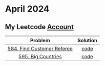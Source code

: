 # April 2024

## My Leetcode [Account](https://leetcode.com/Mohamed_AboElNasr/)

|                                                                Problem                                                                |                              Solution                              |
| :-----------------------------------------------------------------------------------------------------------------------------------: | :----------------------------------------------------------------: |
| [584. Find Customer Referee](https://leetcode.com/problems/find-customer-referee/description/?envType=study-plan-v2&envId=top-sql-50) | [code](../../source/Database/584.%20Find%20Customer%20Referee.sql) |
|         [595. Big Countries](https://leetcode.com/problems/big-countries/description/?envType=study-plan-v2&envId=top-sql-50)         |      [code](../../source/Database/595.%20Big%20Countries.sql)      |
